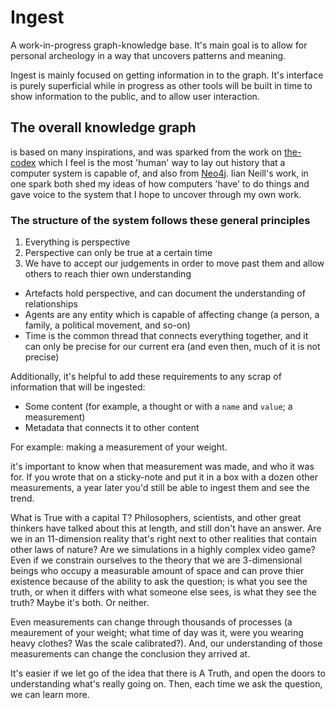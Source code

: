 # Ingest
A work-in-progress graph-knowledge base.
It's main goal is to allow for personal archeology in a way that uncovers patterns and meaning.

Ingest is mainly focused on getting information in to the graph. It's interface is purely superficial while in progress as other tools will be built in time to show information to the public, and to allow user interaction.


## The overall knowledge graph
is based on many inspirations, and was sparked from the work on [the-codex](http://the-codex.net) which I feel is the most 'human' way to lay out history that a computer system is capable of, and also from [Neo4j](http://neo4j.com).
Iian Neill's work, in one spark both shed my ideas of how computers 'have' to do things and gave voice to the system that I hope to uncover through my own work.

### The structure of the system follows these general principles

1. Everything is perspective
2. Perspective can only be true at a certain time
3. We have to accept our judgements in order to move past them and allow others to reach thier own understanding

- Artefacts hold perspective, and can document the understanding of relationships
- Agents are any entity which is capable of affecting change (a person, a family, a political movement, and so-on)
- Time is the common thread that connects everything together, and it can only be precise for our current era (and even then, much of it is not precise)


Additionally, it's helpful to add these requirements to any scrap of information that will be ingested:

- Some content (for example, a thought or with a `name` and `value`; a measurement)
- Metadata that connects it to other content

For example: making a measurement of your weight.

it's important to know when that measurement was made, and who it was for. If you wrote that on a sticky-note and put it in a box with a dozen other measurements, a year later you'd still be able to ingest them and see the trend.



What is True with a capital T? Philosophers, scientists, and other great thinkers have talked about this at length, and still don't have an answer.
Are we in an 11-dimension reality that's right next to other realities that contain other laws of nature? Are we simulations in a highly complex video game? Even if we constrain ourselves to the theory that we are 3-dimensional beings who occupy a measurable amount of space and can prove thier existence because of the ability to ask the question; is what you see the truth, or when it differs with what someone else sees, is what they see the truth? Maybe it's both. Or neither.

Even measurements can change through thousands of processes (a meaurement of your weight; what time of day was it, were you wearing heavy clothes? Was the scale calibrated?). And, our understanding of those measurements can change the conclusion they arrived at.

It's easier if we let go of the idea that there is A Truth, and open the doors to understanding what's really going on. Then, each time we ask the question, we can learn more.

